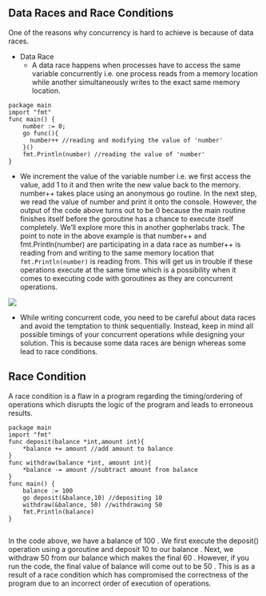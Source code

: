 ## Data Races and Race Conditions

One of the reasons why concurrency is hard to achieve is because of data races.

- Data Race 
   - A data race happens when processes have to access the same variable concurrently i.e. one process reads from a memory location while another 
   simultaneously writes to the exact same memory location.
   
   
```
package main
import "fmt"
func main() {
    number := 0;
    go func(){
      number++ //reading and modifying the value of 'number'
    }()
    fmt.Println(number) //reading the value of 'number'
}

```
- We increment the value of the variable number i.e. we first access the value, add 1 to it and then write the new value back to the memory. 
number++ takes place using an anonymous go routine. In the next step, we read the value of number and print it onto the console. However, the output of the 
code above turns out to be 0 because the main routine finishes itself before the goroutine has a chance to execute itself completely. We’ll explore more this in 
another gopherlabs track. The point to note in the above example is that number++ and fmt.Println(number) are participating in a data race as number++ is reading 
from and writing to the same memory location that `fmt.Println(number)` is reading from. This will get us in trouble if these operations execute at the same time 
which is a possibility when it comes to executing code with goroutines as they are concurrent operations.

![](https://raw.githubusercontent.com/sangam14/GopherLabs/master/img/datarace.png)

- While writing concurrent code, you need to be careful about data races and avoid the temptation to think sequentially. Instead, keep in mind all possible 
timings of your concurrent operations while designing your solution. This is because some data races are benign whereas some lead to race conditions.


## Race Condition 

A race condition is a flaw in a program regarding the timing/ordering of operations which disrupts the logic of the program and leads to erroneous results.

```
package main
import "fmt"
func deposit(balance *int,amount int){
    *balance += amount //add amount to balance
}
func withdraw(balance *int, amount int){
    *balance -= amount //subtract amount from balance
}
func main() {
    balance := 100
    go deposit(&balance,10) //depositing 10
    withdraw(&balance, 50) //withdrawing 50
    fmt.Println(balance)
}


```

In the code above, we have a balance of 100 . We first execute the deposit() operation using a goroutine and deposit 10 to our balance . Next, we withdraw 
50 from our balance which makes the final 60 . However, if you run the code, the final value of balance will come out to be 50 . This is as a result of a 
race condition which has compromised the correctness of the program due to an incorrect order of execution of operations.






